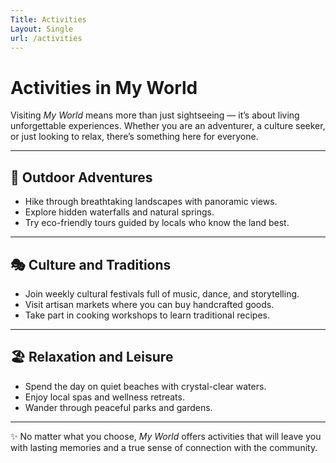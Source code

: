 ```yaml
---
Title: Activities
Layout: Single 
url: /activities
---
```


# Activities in My World 

Visiting *My World* means more than just sightseeing — it’s about living unforgettable experiences. Whether you are an adventurer, a culture seeker, or just looking to relax, there’s something here for everyone.  

---

## 🌄 Outdoor Adventures
- Hike through breathtaking landscapes with panoramic views.  
- Explore hidden waterfalls and natural springs.  
- Try eco-friendly tours guided by locals who know the land best.  

---

## 🎭 Culture and Traditions
- Join weekly cultural festivals full of music, dance, and storytelling.  
- Visit artisan markets where you can buy handcrafted goods.  
- Take part in cooking workshops to learn traditional recipes.  

---

## 🏖 Relaxation and Leisure
- Spend the day on quiet beaches with crystal-clear waters.  
- Enjoy local spas and wellness retreats.  
- Wander through peaceful parks and gardens.  

---

✨ No matter what you choose, *My World* offers activities that will leave you with lasting memories and a true sense of connection with the community.